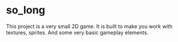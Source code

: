 # so_long
This project is a very small 2D game. It is built to make you work with textures, sprites. And some very basic gameplay elements.
